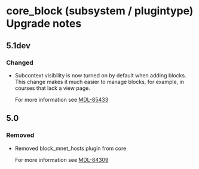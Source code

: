 # core_block (subsystem / plugintype) Upgrade notes

## 5.1dev

### Changed

- Subcontext visibility is now turned on by default when adding blocks. This change makes it much easier to manage blocks, for example, in courses that lack a view page.

  For more information see [MDL-85433](https://tracker.moodle.org/browse/MDL-85433)

## 5.0

### Removed

- Removed block_mnet_hosts plugin from core

  For more information see [MDL-84309](https://tracker.moodle.org/browse/MDL-84309)
